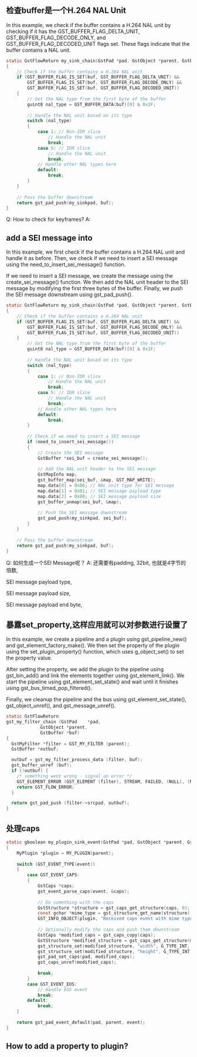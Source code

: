 

## 检查buffer是一个H.264 NAL Unit
In this example, we check if the buffer contains a H.264 NAL unit by checking if it has the GST_BUFFER_FLAG_DELTA_UNIT, GST_BUFFER_FLAG_DECODE_ONLY, and GST_BUFFER_FLAG_DECODED_UNIT flags set. These flags indicate that the buffer contains a NAL unit.

```c
static GstFlowReturn my_sink_chain(GstPad *pad, GstObject *parent, GstBuffer *buf)
{
    // Check if the buffer contains a H.264 NAL unit
    if (GST_BUFFER_FLAG_IS_SET(buf, GST_BUFFER_FLAG_DELTA_UNIT) &&
        GST_BUFFER_FLAG_IS_SET(buf, GST_BUFFER_FLAG_DECODE_ONLY) &&
        GST_BUFFER_FLAG_IS_SET(buf, GST_BUFFER_FLAG_DECODED_UNIT))
    {
        // Get the NAL type from the first byte of the buffer
        guint8 nal_type = GST_BUFFER_DATA(buf)[0] & 0x1F;
        
        // Handle the NAL unit based on its type
        switch (nal_type)
        {
            case 1: // Non-IDR slice
                // Handle the NAL unit
                break;
            case 5: // IDR slice
                // Handle the NAL unit
                break;
            // Handle other NAL types here
            default:
                break;
        }
    }
    
    // Pass the buffer downstream
    return gst_pad_push(my_sinkpad, buf);
}
```

Q: How to check for keyframes?
A: 


## add a SEI message into 
In this example, we first check if the buffer contains a H.264 NAL unit and handle it as before. Then, we check if we need to insert a SEI message using the need_to_insert_sei_message() function.

If we need to insert a SEI message, we create the message using the create_sei_message() function. We then add the NAL unit header to the SEI message by modifying the first three bytes of the buffer. Finally, we push the SEI message downstream using gst_pad_push().

```c
static GstFlowReturn my_sink_chain(GstPad *pad, GstObject *parent, GstBuffer *buf)
{
    // Check if the buffer contains a H.264 NAL unit
    if (GST_BUFFER_FLAG_IS_SET(buf, GST_BUFFER_FLAG_DELTA_UNIT) &&
        GST_BUFFER_FLAG_IS_SET(buf, GST_BUFFER_FLAG_DECODE_ONLY) &&
        GST_BUFFER_FLAG_IS_SET(buf, GST_BUFFER_FLAG_DECODED_UNIT))
    {
        // Get the NAL type from the first byte of the buffer
        guint8 nal_type = GST_BUFFER_DATA(buf)[0] & 0x1F;
        
        // Handle the NAL unit based on its type
        switch (nal_type)
        {
            case 1: // Non-IDR slice
                // Handle the NAL unit
                break;
            case 5: // IDR slice
                // Handle the NAL unit
                break;
            // Handle other NAL types here
            default:
                break;
        }
        
        // Check if we need to insert a SEI message
        if (need_to_insert_sei_message())
        {
            // Create the SEI message
            GstBuffer *sei_buf = create_sei_message();
            
            // Add the NAL unit header to the SEI message
            GstMapInfo map;
            gst_buffer_map(sei_buf, &map, GST_MAP_WRITE);
            map.data[0] = 0x06; // NAL unit type for SEI message
            map.data[1] = 0x01; // SEI message payload type
            map.data[2] = 0x80; // SEI message payload size
            gst_buffer_unmap(sei_buf, &map);
            
            // Push the SEI message downstream
            gst_pad_push(my_sinkpad, sei_buf);
        }
    }
    
    // Pass the buffer downstream
    return gst_pad_push(my_sinkpad, buf);
}
```

Q: 如何生成一个SEI Message呢？
A: 还需要有padding, 32bit, 也就是4字节的倍数,

SEI message payload type,

SEI message payload size,

SEI message payload end byte,



## 暴露set_property,这样应用就可以对参数进行设置了
In this example, we create a pipeline and a plugin using gst_pipeline_new() and gst_element_factory_make(). We then set the property of the plugin using the set_plugin_property() function, which uses g_object_set() to set the property value.

After setting the property, we add the plugin to the pipeline using gst_bin_add() and link the elements together using gst_element_link(). We start the pipeline using gst_element_set_state() and wait until it finishes using gst_bus_timed_pop_filtered().

Finally, we cleanup the pipeline and the bus using gst_element_set_state(), gst_object_unref(), and gst_message_unref().


```c
static GstFlowReturn
gst_my_filter_chain (GstPad    *pad,
             GstObject *parent,
             GstBuffer *buf)
{
  GstMyFilter *filter = GST_MY_FILTER (parent);
  GstBuffer *outbuf;

  outbuf = gst_my_filter_process_data (filter, buf);
  gst_buffer_unref (buf);
  if (!outbuf) {
    /* something went wrong - signal an error */
    GST_ELEMENT_ERROR (GST_ELEMENT (filter), STREAM, FAILED, (NULL), (NULL));
    return GST_FLOW_ERROR;
  }

  return gst_pad_push (filter->srcpad, outbuf);
}

```

## 处理caps

```c
static gboolean my_plugin_sink_event(GstPad *pad, GstObject *parent, GstEvent *event)
{
    MyPlugin *plugin = MY_PLUGIN(parent);
    
    switch (GST_EVENT_TYPE(event))
    {
        case GST_EVENT_CAPS:
        {
            GstCaps *caps;
            gst_event_parse_caps(event, &caps);
            
            // Do something with the caps
            GstStructure *structure = gst_caps_get_structure(caps, 0);
            const gchar *mime_type = gst_structure_get_name(structure);
            GST_INFO_OBJECT(plugin, "Received caps event with mime type %s", mime_type);
            
            // Optionally modify the caps and push them downstream
            GstCaps *modified_caps = gst_caps_copy(caps);
            GstStructure *modified_structure = gst_caps_get_structure(modified_caps, 0);
            gst_structure_set(modified_structure, "width", G_TYPE_INT, 640, NULL);
            gst_structure_set(modified_structure, "height", G_TYPE_INT, 480, NULL);
            gst_pad_set_caps(pad, modified_caps);
            gst_caps_unref(modified_caps);
            
            break;
        }
        case GST_EVENT_EOS:
            // Handle EOS event
            break;
        default:
            break;
    }
    
    return gst_pad_event_default(pad, parent, event);
}
```

## How to add a property to plugin?



